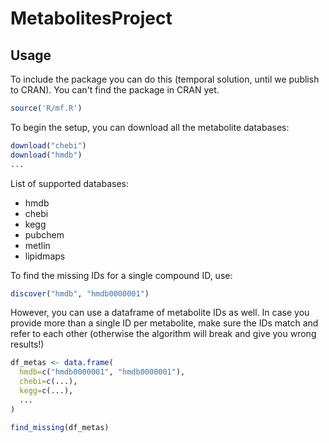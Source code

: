# MetabolitesProject

## Usage

To include the package you can do this (temporal solution, until we publish to CRAN). You can't find the package in CRAN yet.
```R
source('R/mf.R')
```

To begin the setup, you can download all the metabolite databases:

```R
download("chebi")
download("hmdb")
...
```
List of supported databases:
* hmdb
* chebi
* kegg
* pubchem
* metlin
* lipidmaps


To find the missing IDs for a single compound ID, use:
```R
discover("hmdb", "hmdb0000001")
```

However, you can use a dataframe of metabolite IDs as well. In case you provide more than a single ID per metabolite, make sure the IDs match and refer to each other (otherwise the algorithm will break and give you wrong results!)
```R
df_metas <- data.frame(
  hmdb=c("hmdb0000001", "hmdb0000001"),
  chebi=c(...),
  kegg=c(...),
  ...
)

find_missing(df_metas)
```
